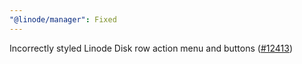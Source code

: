 ```yaml
---
"@linode/manager": Fixed
---
```


Incorrectly styled Linode Disk row action menu and buttons ([#12413](https://github.com/linode/manager/pull/12413))
